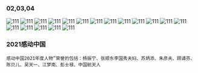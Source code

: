 ### 02,03,04
![111](../images3/121.jpeg)
![111](../images3/122.jpeg)
![111](../images3/123.jpeg)
![111](../images3/124.jpeg)
![111](../images3/125.jpeg)
![111](../images3/126.jpeg)
![111](../images3/127.jpeg)
![111](../images3/128.jpeg)
![111](../images3/129.jpeg)
![111](../images3/130.jpeg)
![111](../images3/131.jpeg)
![111](../images3/132.jpeg)
![111](../images3/133.jpeg)
![111](../images3/134.jpeg)
![111](../images3/135.jpeg)
![111](../images3/136.jpeg)
![111](../images3/137.jpeg)
![111](../images3/138.jpeg)

### 2021感动中国

```
感动中国2021年度人物”荣誉的包括：杨振宁、张顺东李国秀夫妇、苏炳添、朱彦夫、顾诵芬、陈贝儿、吴天一、江梦南、彭士禄、中国航天人

```